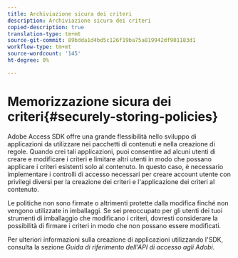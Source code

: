 ```yaml
---
title: Archiviazione sicura dei criteri
description: Archiviazione sicura dei criteri
copied-description: true
translation-type: tm+mt
source-git-commit: 89bdda1d4bd5c126f19ba75a819942df901183d1
workflow-type: tm+mt
source-wordcount: '145'
ht-degree: 0%

---
```



# Memorizzazione sicura dei criteri{#securely-storing-policies}

Adobe Access SDK offre una grande flessibilità nello sviluppo di applicazioni da utilizzare nei pacchetti di contenuti e nella creazione di regole. Quando crei tali applicazioni, puoi consentire ad alcuni utenti di creare e modificare i criteri e limitare altri utenti in modo che possano applicare i criteri esistenti solo al contenuto. In questo caso, è necessario implementare i controlli di accesso necessari per creare account utente con privilegi diversi per la creazione dei criteri e l&#39;applicazione dei criteri al contenuto.

Le politiche non sono firmate o altrimenti protette dalla modifica finché non vengono utilizzate in imballaggi. Se sei preoccupato per gli utenti dei tuoi strumenti di imballaggio che modificano i criteri, dovresti considerare la possibilità di firmare i criteri in modo che non possano essere modificati.

Per ulteriori informazioni sulla creazione di applicazioni utilizzando l&#39;SDK, consulta la sezione *Guida di riferimento dell&#39;API di accesso agli Adobi*.
